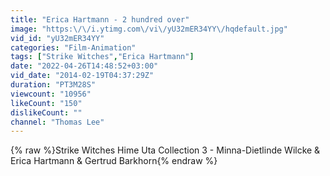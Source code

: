 ```yaml
---
title: "Erica Hartmann - 2 hundred over"
image: "https:\/\/i.ytimg.com\/vi\/yU32mER34YY\/hqdefault.jpg"
vid_id: "yU32mER34YY"
categories: "Film-Animation"
tags: ["Strike Witches","Erica Hartmann"]
date: "2022-04-26T14:48:52+03:00"
vid_date: "2014-02-19T04:37:29Z"
duration: "PT3M28S"
viewcount: "10956"
likeCount: "150"
dislikeCount: ""
channel: "Thomas Lee"
---
```

{% raw %}Strike Witches Hime Uta Collection 3 - Minna-Dietlinde Wilcke &amp; Erica Hartmann &amp; Gertrud Barkhorn{% endraw %}
